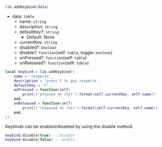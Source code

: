 ```lua
lib.addKeybind(data)
```
* data: `table`
  * name: `string`
  * description: `string`
  * defaultKey?: `string`
    * Default: None
  * currentKey: `string`
  * disabled?: `boolean`
  * disable?: `function`(self: `table`, toggle: `boolean`)
  * onPressed?: `function`(self: `table`)
  * onReleased?: `function`(self: `table`)

```lua
local keybind = lib.addKeybind({
    name = 'respects',
    description = 'press F to pay respects',
    defaultKey = 'F',
    onPressed = function(self)
        print(('pressed %s (%s)'):format(self.currentKey, self.name))
    end,
    onReleased = function(self)
        print(('released %s (%s)'):format(self.currentKey, self.name))
    end,
})
```

Keybinds can be enabled/disabled by using the disable method.
```lua
keybind:disable(true) -- disable
keybind:disable(false) -- enable
```